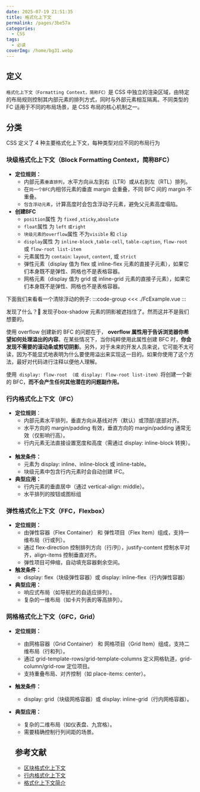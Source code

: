 ```yaml
---
date: 2025-07-19 21:51:35
title: 格式化上下文
permalink: /pages/3be57a
categories:
  - CSS
tags:
  - 必读
coverImg: /home/bg31.webp
---
```

<script setup>
import FcExample from './FcExample.vue'
</script>

## 定义
`格式化上下文（Formatting Context，简称FC）`是 CSS 中独立的渲染区域，由特定的布局规则控制其内部元素的排列方式，同时与外部元素相互隔离。不同类型的 FC 适用于不同的布局场景，是 CSS 布局的核心机制之一。

## 分类

CSS 定义了 4 种主要格式化上下文，每种类型对应不同的布局行为

### 块级格式化上下文（Block Formatting Context，简称BFC）
- **定位规则：**
    - 内部元素`垂直排列`，水平方向从左到右（LTR）或从右到左（RTL）排列。
    - 在`同一个BFC`内相邻元素的垂直 margin 会重叠，不同 BFC 间的 margin 不重叠。
    - `包含浮动元素`，计算高度时会包含浮动子元素，避免父元素高度塌陷。
- **创建BFC**
    - `position`属性 为 `fixed` ,`sticky`,`absolute`
    - `float`属性 为 `left` `或right`
    - `块级元素的overflow`属性 不为`visible` 和 `clip`
    - `display`属性 为 `inline-block` ,`table-cell`, `table-caption`, `flow-root` 或 `flow-root list-item`
    - 元素属性为 `contain`: `layout`, `content`, 或 `strict`
    - 弹性元素（display 值为 flex 或 inline-flex 元素的直接子元素），如果它们本身既不是弹性、网格也不是表格容器。
    - 网格元素（display 值为 grid 或 inline-grid 元素的直接子元素），如果它们本身既不是弹性、网格也不是表格容器。

下面我们来看看一个清除浮动的例子: 
:::code-group
<<< ./FcExample.vue
:::

<FcExample/>

发现了什么？🧐 发现子box-shadow 元素的阴影被遮挡住了。然而这并不是我们想要的。

使用 overflow 创建新的 BFC 的问题在于， **overflow 属性用于告诉浏览器你希望如何处理溢出的内容**。在某些情况下，当你纯粹使用此属性创建 BFC 时，**你会发现不需要的滚动条或剪切阴影**。另外，对于未来的开发人员来说，它可能不太可读，因为不能显式地表明为什么要使用溢出来实现这一目的。如果你使用了这个方法，最好对代码进行注释以便他人理解。

使用` display: flow-root （或 display: flow-root list-item）`将创建一个新的 BFC，**而不会产生任何其他潜在的问题副作用。**


### 行内格式化上下文（IFC）
- **​定位规则**：
    - 内部元素水平排列，垂直方向从基线对齐（默认）或顶部/底部对齐。
    - 水平方向的 margin/padding 有效，垂直方向的 margin/padding 通常无效（仅影响行高）。
    - 行内元素无法直接设置宽度和高度（需通过 display: inline-block 转换）。
​
- **触发条件：**
    - 元素为 display: inline、inline-block 或 inline-table。
    - 块级元素中包含行内元素时会自动创建 IFC。
​
- **典型应用：**
    - 行内元素的垂直居中（通过 vertical-align: middle）。
    - 水平排列的按钮或图标组

### 弹性格式化上下文（FFC，Flexbox）​
- **​定位规则：**
    - 由弹性容器（Flex Container）​ 和 ​弹性项目（Flex Item）​ 组成，支持一维布局（行或列）。
    - 通过 flex-direction 控制排列方向（行/列），justify-content 控制水平对齐，align-items 控制垂直对齐。
    - 弹性项目可伸缩，自动填充容器剩余空间。
- **​触发条件：**
    - display: flex（块级弹性容器）或 display: inline-flex（行内弹性容器）
- **典型应用：**
    - 响应式布局（如导航栏的自适应排列）。
    - 复杂的一维布局（如卡片列表的等高排列）。



### 网格格式化上下文（GFC，Grid）​

- **​定位规则：**
    - 由网格容器（Grid Container）​ 和 ​网格项目（Grid Item）​ 组成，支持二维布局（行和列）。
    - 通过 grid-template-rows/grid-template-columns 定义网格轨道，grid-column/grid-row 定位项目。
    - 支持重叠布局、对齐控制（如 place-items: center）。
- **​触发条件：**
    - display: grid（块级网格容器）或 display: inline-grid（行内网格容器）。
- **​典型应用：**
    - 复杂的二维布局（如仪表盘、九宫格）。
    - 需要精确控制行列间距的场景。

    ## 参考文献

    - [区块格式化上下文](https://developer.mozilla.org/zh-CN/docs/Web/CSS/CSS_display/Block_formatting_context)
    - [行内格式化上下文](https://developer.mozilla.org/zh-CN/docs/Web/CSS/CSS_inline_layout/Inline_formatting_context)
    - [格式化上下文简介](https://developer.mozilla.org/zh-CN/docs/Web/CSS/CSS_display/Introduction_to_formatting_contexts)

